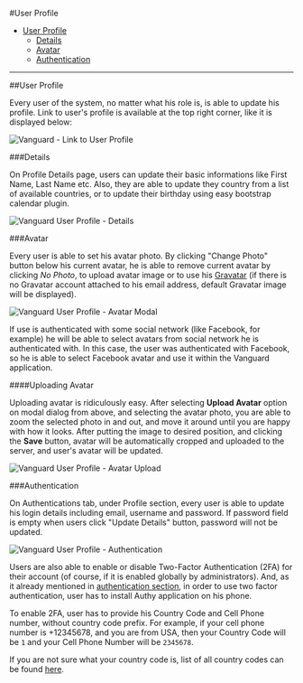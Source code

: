 #User Profile

* [User Profile](#user-profile)
	* [Details](#details)
	* [Avatar](#avatar)
	* [Authentication](#auth)

---

<a name="user-profile"></a>
##User Profile

Every user of the system, no matter what his role is, is able to update his profile. Link to user's profile is available at the top right corner, like it is displayed below:

![Vanguard - Link to User Profile](assets/img/link-user-profile.png)

<a name="details"></a>
###Details

On Profile Details page, users can update their basic informations like First Name, Last Name etc. Also, they are able to update they country from a list of available countries, or to update their birthday using easy bootstrap calendar plugin.

![Vanguard User Profile - Details](assets/img/profile-details.png)

<a name="avatar"></a>
###Avatar

Every user is able to set his avatar photo. By clicking "Change Photo" button below his current avatar, he is able to remove current avatar by clicking _No Photo_, to upload avatar image or to use his [Gravatar](https://en.gravatar.com/) (if there is no Gravatar account attached to his email address, default Gravatar image will be displayed).

![Vanguard User Profile - Avatar Modal](assets/img/profile-avatar-modal.png)

If use is authenticated with some social network (like Facebook, for example) he will be able to select avatars from social network he is authenticated with. In this case, the user was authenticated with Facebook, so he is able to select Facebook avatar and use it within the Vanguard application.

####Uploading Avatar

Uploading avatar is ridiculously easy. After selecting **Upload Avatar** option on modal dialog from above, and selecting the avatar photo,  you are able to zoom the selected photo in and out, and move it around until you are happy with how it looks. 
After putting the image to desired position, and clicking the **Save** button, avatar will be automatically cropped and uploaded to the server, and user's avatar will be updated.

![Vanguard User Profile - Avatar Upload](assets/img/profile-avatar-upload.png)

<a name="auth"></a>
###Authentication

On Authentications tab, under Profile section, every user is able to update his login details including email, username and password. If password field is empty when users click "Update Details" button, password will not be updated.

![Vanguard User Profile - Authentication](assets/img/profile-auth.png)

Users are also able to enable or disable Two-Factor Authentication (2FA) for their account (of course, if it is enabled globally by administrators). And, as it already mentioned in [authentication section](authentication.html#two-factor-token), in order to use two factor authentication, user has to install Authy application on his phone.

To enable 2FA, user has to provide his Country Code and Cell Phone number, without country code prefix. For example, if your cell phone number is +12345678, and you are from USA, then your Country Code will be `1` and your Cell Phone Number will be `2345678`.

If you are not sure what your country code is, list of all country codes can be found [here](https://countrycode.org/).

